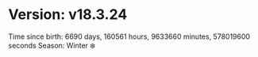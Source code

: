 # Version: v18.3.24
Time since birth: 6690 days, 160561 hours, 9633660 minutes, 578019600 seconds
Season: Winter ❄️
